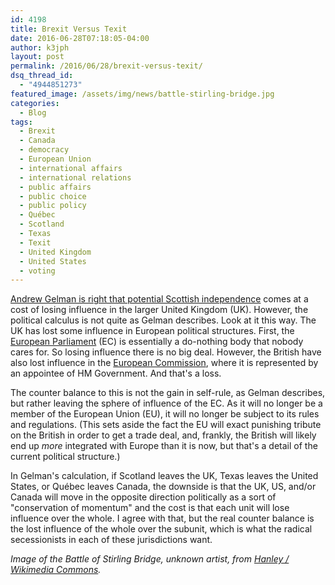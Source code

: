 ```yaml
---
id: 4198
title: Brexit Versus Texit
date: 2016-06-28T07:18:05-04:00
author: k3jph
layout: post
permalink: /2016/06/28/brexit-versus-texit/
dsq_thread_id:
  - "4944851273"
featured_image: /assets/img/news/battle-stirling-bridge.jpg
categories:
  - Blog
tags:
  - Brexit
  - Canada
  - democracy
  - European Union
  - international affairs
  - international relations
  - public affairs
  - public choice
  - public policy
  - Québec
  - Scotland
  - Texas
  - Texit
  - United Kingdom
  - United States
  - voting
---
```

[Andrew Gelman is right that potential Scottish
independence](http://andrewgelman.com/2016/06/27/brexit-vs-texit/) comes
at a cost of losing influence in the larger United Kingdom (UK).
However, the political calculus is not quite as Gelman describes.
Look at it this way.  The UK has lost some influence in European
political structures.  First, the [European
Parliament](http://www.europarl.europa.eu/portal/en/) (EC) is
essentially a do-nothing body that nobody cares for.  So losing
influence there is no big deal.  However, the British have also
lost influence in the [European
Commission](http://ec.europa.eu/index_en.htm), where it is represented
by an appointee of HM Government.  And that's a loss.

The counter balance to this is not the gain in self-rule, as Gelman
describes, but rather leaving the sphere of influence of the EC.
As it will no longer be a member of the European Union (EU), it
will no longer be subject to its rules and regulations.  (This sets
aside the fact the EU will exact punishing tribute on the British
in order to get a trade deal, and, frankly, the British will likely
end up _more_ integrated with Europe than it is now, but that's a
detail of the current political structure.)

In Gelman's calculation, if Scotland leaves the UK, Texas leaves
the United States, or Québec leaves Canada, the downside is that
the UK, US, and/or Canada will move in the opposite direction
politically as a sort of "conservation of momentum" and the cost is
that each unit will lose influence over the whole.  I agree with
that, but the real counter balance is the lost influence of the
whole over the subunit, which is what the radical secessionists in
each of these jurisdictions want.

_Image of the Battle of Stirling Bridge, unknown artist, from [Hanley
/ Wikimedia
Commons](https://commons.wikimedia.org/wiki/File:The_Battle_of_Stirling_Bridge.jpg)._

